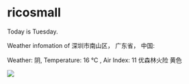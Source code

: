 # ricosmall

Today is Tuesday.

Weather infomation of 深圳市南山区， 广东省， 中国: 

Weather: 阴, Temperature: 16 ℃ , Air Index: 11 优森林火险 黄色

<img src="https://github-readme-stats.vercel.app/api?username=ricosmall&show_icons=true" />
